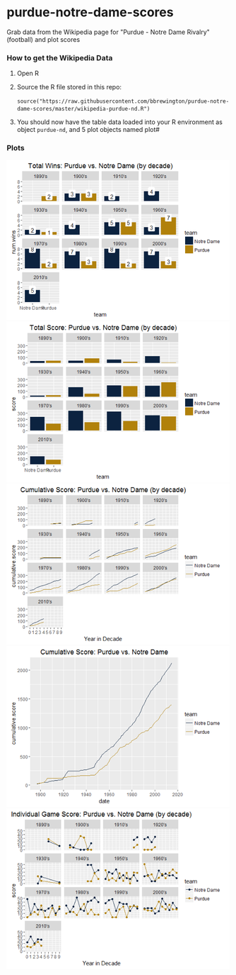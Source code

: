 # purdue-notre-dame-scores
Grab data from the Wikipedia page for "Purdue - Notre Dame Rivalry" (football) and plot scores

### How to get the Wikipedia Data
1. Open R
2. Source the R file stored in this repo:
    
    `source("https://raw.githubusercontent.com/bbrewington/purdue-notre-dame-scores/master/wikipedia-purdue-nd.R")`
3. You should now have the table data loaded into your R environment as object `purdue-nd`, and 5 plot objects named plot#

### Plots

![](https://raw.githubusercontent.com/bbrewington/purdue-notre-dame-scores/master/images/total.wins_decade.png)
![](https://raw.githubusercontent.com/bbrewington/purdue-notre-dame-scores/master/images/total.score_decade.png)
![](https://raw.githubusercontent.com/bbrewington/purdue-notre-dame-scores/master/images/cumulative.score_decade.png)
![](https://raw.githubusercontent.com/bbrewington/purdue-notre-dame-scores/master/images/cumulative.score_overall.png)
![](https://raw.githubusercontent.com/bbrewington/purdue-notre-dame-scores/master/images/individual.game.score_decade.png)
